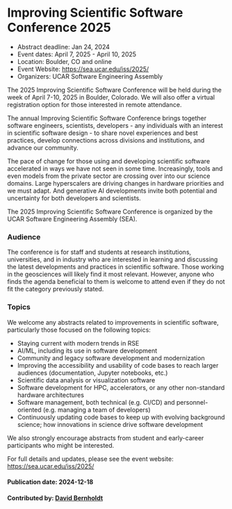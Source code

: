 # Improving Scientific Software Conference 2025

- Abstract deadline: Jan 24, 2024
- Event dates: April 7, 2025 - April 10, 2025
- Location: Boulder, CO and online
- Event Website: https://sea.ucar.edu/iss/2025/
- Organizers: UCAR Software Engineering Assembly

The 2025 Improving Scientific Software Conference will be held during the week of April 7-10, 2025 in Boulder, Colorado. We will also offer a virtual registration option for those interested in remote attendance.

The annual Improving Scientific Software Conference brings together software engineers, scientists, developers - any individuals with an interest in scientific software design - to share novel experiences and best practices, develop connections across divisions and institutions, and advance our community.

The pace of change for those using and developing scientific software accelerated in ways we have not seen in some time. Increasingly, tools and even models from the private sector are crossing over into our science domains. Large hyperscalers are driving changes in hardware priorities and we must adapt. And generative AI developments invite both potential and uncertainty for both developers and scientists.

The 2025 Improving Scientific Software Conference is organized by the UCAR Software Engineering Assembly (SEA).

### Audience

The conference is for staff and students at research institutions, universities, and in industry who are interested in learning and discussing the latest developments and practices in scientific software. Those working in the geosciences will likely find it most relevant. However, anyone who finds the agenda beneficial to them is welcome to attend even if they do not fit the category previously stated.

### Topics

We welcome any abstracts related to improvements in scientific software, particularly those focused on the following topics:

- Staying current with modern trends in RSE
- AI/ML, including its use in software development
- Community and legacy software development and modernization
- Improving the accessibility and usability of code bases to reach larger audiences (documentation, Jupyter notebooks, etc.)
- Scientific data analysis or visualization software
- Software development for HPC, accelerators, or any other non-standard hardware architectures
- Software management, both technical (e.g. CI/CD) and personnel-oriented (e.g. managing a team of developers)
- Continuously updating code bases to keep up with evolving background science; how innovations in science drive software development

We also strongly encourage abstracts from student and early-career participants who might be interested.

For full details and updates, please see the event website: <https://sea.ucar.edu/iss/2025/>

#### Publication date: 2024-12-18

#### Contributed by: [David Bernholdt](https://github.com/bernhold)

<!---
Publish: yes
Topics: conferences and workshops, software engineering
--->
